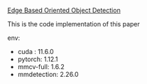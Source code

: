 [Edge Based Oriented Object Detection](https://arxiv.org/abs/2309.08265)

This is the code implementation of this paper

env:
*  cuda : 11.6.0
*  pytorch: 1.12.1
*  mmcv-full: 1.6.2
*  mmdetection: 2.26.0


